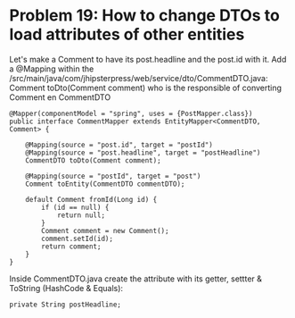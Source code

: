 # Problem 19: How to change DTOs to load attributes of other entities

Let's make a Comment to have its post.headline and the post.id with it. Add a @Mapping within the /src/main/java/com/jhipsterpress/web/service/dto/CommentDTO.java: Comment toDto(Comment comment) who is the responsible of converting Comment en CommentDTO

	@Mapper(componentModel = "spring", uses = {PostMapper.class})
	public interface CommentMapper extends EntityMapper<CommentDTO, Comment> {
	
	    @Mapping(source = "post.id", target = "postId")
	    @Mapping(source = "post.headline", target = "postHeadline")
	    CommentDTO toDto(Comment comment);
	
	    @Mapping(source = "postId", target = "post")
	    Comment toEntity(CommentDTO commentDTO);
	
	    default Comment fromId(Long id) {
	        if (id == null) {
	            return null;
	        }
	        Comment comment = new Comment();
	        comment.setId(id);
	        return comment;
	    }
	}
	

Inside CommentDTO.java create the attribute with its getter, settter & ToString (HashCode & Equals):

	private String postHeadline;

